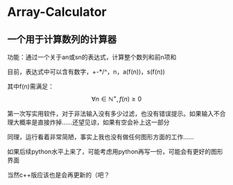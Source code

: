 # Array-Calculator
## 一个用于计算数列的计算器

功能：通过一个关于an或sn的表达式，计算整个数列和前n项和

目前，表达式中可以含有数字，+-*/^，n，a(f(n))，s(f(n))

其中f(n)需满足：
$$\forall n\in \mathbb{N^{+} } , f(n)\ge 0$$

第一次写实用软件，对于非法输入没有多少过滤，也没有错误提示。如果输入不合理大概率是直接炸掉……还望见谅，如果有空会补上这一部分

同理，运行看着非常简陋，事实上我也没有做任何图形方面的工作……

如果后续python水平上来了，可能考虑用python再写一份，可能会有更好的图形界面

当然c++版应该也是会再更新的（吧？
